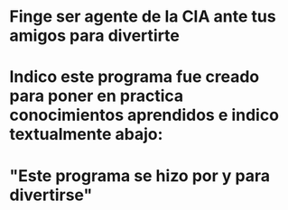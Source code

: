 # Finge ser agente de la CIA ante tus amigos  para divertirte

   # Indico este programa fue creado para poner en practica conocimientos aprendidos e indico textualmente abajo: 

   # "Este programa se hizo por y para divertirse"

